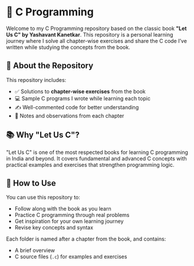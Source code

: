 # 📘 C Programming

Welcome to my C Programming repository based on the classic book **"Let Us C" by Yashavant Kanetkar**. This repository is a personal learning journey where I solve all chapter-wise exercises and share the C code I’ve written while studying the concepts from the book.

## 📌 About the Repository

This repository includes:

- ✅ Solutions to **chapter-wise exercises** from the book
- 💻 Sample C programs I wrote while learning each topic
- ✍️ Well-commented code for better understanding
- 🧠 Notes and observations from each chapter 

## 📚 Why "Let Us C"?

"Let Us C" is one of the most respected books for learning C programming in India and beyond. It covers fundamental and advanced C concepts with practical examples and exercises that strengthen programming logic.

## 🚀 How to Use

You can use this repository to:

- Follow along with the book as you learn
- Practice C programming through real problems
- Get inspiration for your own learning journey
- Revise key concepts and syntax

Each folder is named after a chapter from the book, and contains:
- A brief overview 
- C source files (`.c`) for examples and exercises

